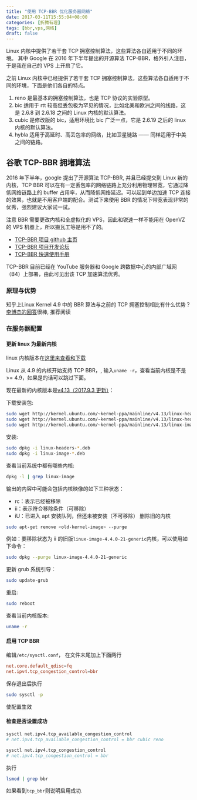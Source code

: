```yaml
---
title: "使用 TCP-BBR 优化服务器网络"
date: 2017-03-11T15:55:04+08:00
categories: [折腾有理]
tags: [bbr,vps,网络]
draft: false
---
```


Linux 内核中提供了若干套 TCP 拥塞控制算法，这些算法各自适用于不同的环境。 其中 Google 在 2016 年下半年提出的开源算法 TCP-BBR，格外引人注目，于是我在自己的 VPS 上开启了它。

<!--more-->

之前 Linux 内核中已经提供了若干套 TCP 拥塞控制算法，这些算法各自适用于不同的环境，下面是他们各自的特点。

1. reno 是最基本的拥塞控制算法，也是 TCP 协议的实验原型。
2. bic 适用于 rtt 较高但丢包极为罕见的情况，比如北美和欧洲之间的线路，这是 2.6.8 到 2.6.18 之间的 Linux 内核的默认算法。
3. cubic 是修改版的 bic，适用环境比 bic 广泛一点，它是 2.6.19 之后的 linux 内核的默认算法。
4. hybla 适用于高延时、高丢包率的网络，比如卫星链路 —— 同样适用于中美之间的链路。

## 谷歌 TCP-BBR 拥堵算法

2016 年下半年，google 提出了开源算法 TCP-BBR, 并且已经提交到 Linux 新的内核，TCP BBR 可以在有一定丢包率的网络链路上充分利用物理带宽，它通过降低网络链路上的 buffer 占用率，从而降低网络延迟。可以起到单边加速 TCP 连接的效果，也就是不用客户端的配合。测试下来使用 BBR 的情况下带宽表现非常的优秀，强烈建议大家试一试。

注意 BBR 需要更改内核和全虚拟化的 VPS，因此和锐速一样不能用在 OpenVZ 的 VPS 机器上，所以搬瓦工等是用不了的。

- [TCP-BBR 项目 github 主页](https://github.com/google/bbr)
- [TCP-BBR 项目开发论坛](https://groups.google.com/forum/#!forum/bbr-dev)
- [TCP-BBR 快速使用手册](https://github.com/google/bbr/blob/master/Documentation/bbr-quick-start.md)

TCP-BBR 目前已经在 YouTube 服务器和 Google 跨数据中心的内部广域网（B4）上部署，由此可见出该 TCP 加速算法优秀。

### 原理与优势

知乎上Linux Kernel 4.9 中的 BBR 算法与之前的 TCP 拥塞控制相比有什么优势？[李博杰的回答](https://www.zhihu.com/question/53559433/answer/135903103)很棒, 推荐阅读

### 在服务器配置

#### 更新 linux 为最新内核

linux 内核版本在[这里来查看和下载](https://www.kernel.org/)

Linux 从 4.9 的内核开始支持 TCP BBR，, 输入`uname -r`，查看当前内核是不是 >= 4.9，如果是的话可以跳过下面。

现在最新的内核版本是[v4.13（2017.9.3 更新）](http://kernel.ubuntu.com/~kernel-ppa/mainline/v4.13/)：

下载安装包:

``` bash
sudo wget http://kernel.ubuntu.com/~kernel-ppa/mainline/v4.13/linux-headers-4.13.0-041300_4.13.0-041300.201709031731_all.deb
sudo wget http://kernel.ubuntu.com/~kernel-ppa/mainline/v4.13/linux-headers-4.13.0-041300-generic_4.13.0-041300.201709031731_amd64.deb
sudo wget http://kernel.ubuntu.com/~kernel-ppa/mainline/v4.13/linux-image-4.13.0-041300-generic_4.13.0-041300.201709031731_amd64.deb
```

安装:

``` bash
sudo dpkg -i linux-headers-*.deb
sudo dpkg -i linux-image-*.deb
```

查看当前系统中都有哪些内核:

``` bash
dpkg -l | grep linux-image
```

输出的内容中可能会包括内核映像的如下三种状态：

- rc：表示已经被移除
- ii：表示符合移除条件（可移除）
- iU：已进入 apt 安装队列，但还未被安装（不可移除）
删除旧的内核

``` bash
sudo apt-get remove <old-kernel-image> --purge
```

例如：要移除状态为 ii 的旧版`linux-image-4.4.0-21-generic`内核，可以使用如下命令：

``` bash
sudo dpkg --purge linux-image-4.4.0-21-generic
```

更新 grub 系统引导：

``` bash
sudo update-grub
```

重启:

``` bash
sudo reboot
```

查看当前内核版本:

``` bash
uname -r
```

#### 启用 TCP BBR

编辑`/etc/sysctl.conf`， 在文件末尾加上下面两行

``` conf
net.core.default_qdisc=fq
net.ipv4.tcp_congestion_control=bbr
```

保存退出后执行

``` bash
sudo sysctl -p
```

使配置生效

#### 检查是否设置成功

``` bash
sysctl net.ipv4.tcp_available_congestion_control
# net.ipv4.tcp_available_congestion_control = bbr cubic reno
```

``` bash
sysctl net.ipv4.tcp_congestion_control
# net.ipv4.tcp_congestion_control = bbr
```

执行

``` bash
lsmod | grep bbr
```

如果看到`tcp_bbr`则说明启用成功.
